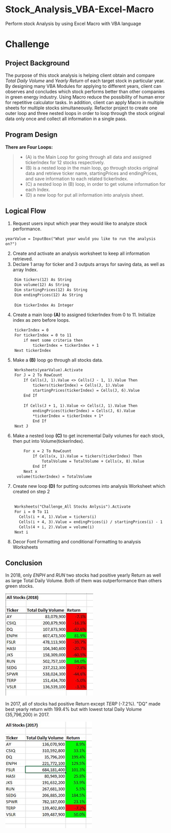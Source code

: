 # Stock_Analysis_VBA-Excel-Macro
Perform stock Analysis by using Excel Macro with VBA language

# Challenge

## Project Background
The purpose of this stock analysis is helping client obtain and compare *Total Daily Volume* and *Yearly Return* of each target stock in particular year.
By designing many VBA Modules for applying to different years, client can observes and concludes which stock performs better than other companies in green energy industry.
Using Macro reduce the possibility of human error for repetitive calculator tasks. In addition, client can apply Macro in multiple sheets for multiple stocks simultaneously.
Refactor project to create one outer loop and three nested loops in order to loop through the stock original data only once and collect all information in a single pass.

## Program Design
**There are Four Loops:**
> * (A) is the Main Loop for going through all data and assigned tickerIndex for 12 stocks respectively.
> * (B) is a nested loop in the main loop, go through stocks original data and retrieve ticker name, startingPrices and endingPrices, and save information to each related tickerIndex.
> * (C) a nested loop in (B) loop, in order to get volume information for each Index.
> * (D) a new loop for put all information into analysis sheet.
## Logical Flow

1. Request users input which year they would like to analyze stock performance.
```
yearValue = InputBox("What year would you like to run the analysis on?") 
```
    
2. Create and activate an analysis worksheet to keep all information retrieved.
3. Declare 1 array for ticker and 3 outputs arrays for saving data, as well as array Index.
```
    Dim tickers(12) As String
    Dim volume(12) As String
    Dim startingPrices(12) As String
    Dim endingPrices(12) As String
    
    Dim tickerIndex As Integer
```

4. Create a main loop **(A)** to assigned tickerIndex from 0 to 11. Initialize index as zero before loops.
```
    tickerIndex = 0
    For tickerIndex = 0 to 11
        if meet some criteria then
            tickerIndex = tickerIndex + 1
    Next tickerIndex
```
5. Make a **(B)** loop go through all stocks data.
```
    Worksheets(yearValue).Activate
    For J = 2 To RowCount
        If Cells(J, 1).Value <> Cells(J - 1, 1).Value Then
            tickers(tickerIndex) = Cells(J, 1).Value
            startingPrices(tickerIndex) = Cells(J, 6).Value
        End If
        
        If Cells(J + 1, 1).Value <> Cells(J, 1).Value Then
            endingPrices(tickerIndex) = Cells(J, 6).Value
            *tickerIndex = tickerIndex + 1*
            End If
    Next J    
```
6. Make a nested loop **(C)** to get incremental Daily volumes for each stock, then put into Volume(tickerIndex).
```
        For x = 2 To RowCount
            If Cells(x, 1).Value = tickers(tickerIndex) Then
                TotalVolume = TotalVolume + Cells(x, 8).Value
            End If
        Next x
     volume(tickerIndex) = TotalVolume
```
7.  Create new loop **(D)** for putting outcomes into analysis Worksheet which created on step 2
```

    Worksheets("Challenge_All Stocks Anlysis").Activate
    For i = 0 To 11      
      Cells(i + 4, 1).Value = tickers(i)
      Cells(i + 4, 3).Value = endingPrices(i) / startingPrices(i) - 1
      Cells(4 + i, 2).Value = volume(i)
    Next i
```
8. Decor Font Formatting and conditional Formatting to analysis Worksheets

## Conclusion
In 2018, only *ENPH* and *RUN* two stocks had positive yearly Return as well as large Total Daily Volume. Both of them was outperformance than others green stocks.

![](/2018Analysis.JPG)

In 2017, all of stocks had positive Return except *TERP* (-7.2%). "DQ" made best yearly return with 199.4% but with lowest total Daily Volume (35,796,200) in 2017.

![](/2017Analysis.JPG)
